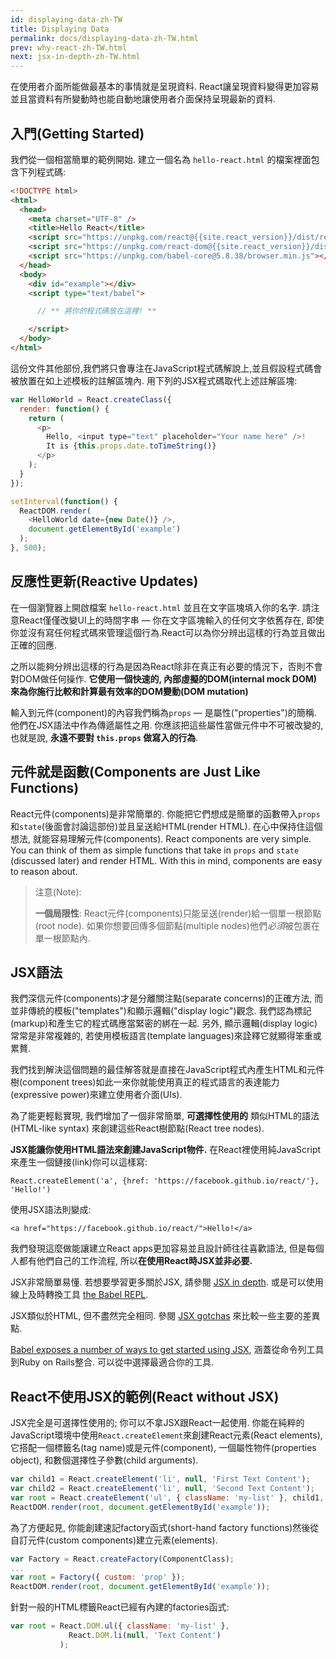```yaml
---
id: displaying-data-zh-TW
title: Displaying Data
permalink: docs/displaying-data-zh-TW.html
prev: why-react-zh-TW.html
next: jsx-in-depth-zh-TW.html
---
```


在使用者介面所能做最基本的事情就是呈現資料. React讓呈現資料變得更加容易並且當資料有所變動時也能自動地讓使用者介面保持呈現最新的資料.

## 入門(Getting Started)

我們從一個相當簡單的範例開始. 建立一個名為 `hello-react.html` 的檔案裡面包含下列程式碼:

```html
<!DOCTYPE html>
<html>
  <head>
    <meta charset="UTF-8" />
    <title>Hello React</title>
    <script src="https://unpkg.com/react@{{site.react_version}}/dist/react.js"></script>
    <script src="https://unpkg.com/react-dom@{{site.react_version}}/dist/react-dom.js"></script>
    <script src="https://unpkg.com/babel-core@5.8.38/browser.min.js"></script>
  </head>
  <body>
    <div id="example"></div>
    <script type="text/babel">

      // ** 將你的程式碼放在這裡! **

    </script>
  </body>
</html>
```

這份文件其他部份,我們將只會專注在JavaScript程式碼解說上,並且假設程式碼會被放置在如上述模板的註解區塊內. 用下列的JSX程式碼取代上述註解區塊:

```javascript
var HelloWorld = React.createClass({
  render: function() {
    return (
      <p>
        Hello, <input type="text" placeholder="Your name here" />!
        It is {this.props.date.toTimeString()}
      </p>
    );
  }
});

setInterval(function() {
  ReactDOM.render(
    <HelloWorld date={new Date()} />,
    document.getElementById('example')
  );
}, 500);
```

## 反應性更新(Reactive Updates)

在一個瀏覽器上開啟檔案 `hello-react.html` 並且在文字區塊填入你的名字. 請注意React僅僅改變UI上的時間字串 — 你在文字區塊輸入的任何文字依舊存在, 即使你並沒有寫任何程式碼來管理這個行為.React可以為你分辨出這樣的行為並且做出正確的回應.

之所以能夠分辨出這樣的行為是因為React除非在真正有必要的情況下，否則不會對DOM做任何操作. **它使用一個快速的, 內部虛擬的DOM(internal mock DOM)來為你施行比較和計算最有效率的DOM變動(DOM mutation)**

輸入到元件(component)的內容我們稱為`props` — 是屬性("properties")的簡稱. 他們在JSX語法中作為傳遞屬性之用. 你應該把這些屬性當做元件中不可被改變的, 也就是說, **永遠不要對 `this.props` 做寫入的行為**.

## 元件就是函數(Components are Just Like Functions)

React元件(components)是非常簡單的. 你能把它們想成是簡單的函數帶入`props`和`state`(後面會討論這部份)並且呈送給HTML(render HTML). 在心中保持住這個想法, 就能容易理解元件(components).
React components are very simple. You can think of them as simple functions that take in `props` and `state` (discussed later) and render HTML. With this in mind, components are easy to reason about.

> 注意(Note):
>
> **一個局限性**: React元件(components)只能呈送(render)給一個單一根節點(root node). 如果你想要回傳多個節點(multiple nodes)他們*必須*被包裹在單一根節點內.

## JSX語法

我們深信元件(components)才是分離關注點(separate concerns)的正確方法, 而並非傳統的模板("templates")和顯示邏輯("display logic")觀念. 我們認為標記(markup)和產生它的程式碼應當緊密的綁在一起. 另外, 顯示邏輯(display logic)常常是非常複雜的, 若使用模板語言(template languages)來詮釋它就顯得笨重或累贅.

我們找到解決這個問題的最佳解答就是直接在JavaScript程式內產生HTML和元件樹(component trees)如此一來你就能使用真正的程式語言的表達能力(expressive power)來建立使用者介面(UIs).

為了能更輕鬆實現, 我們增加了一個非常簡單, **可選擇性使用的** 類似HTML的語法(HTML-like syntax) 來創建這些React樹節點(React tree nodes).

**JSX能讓你使用HTML語法來創建JavaScript物件.** 在React裡使用純JavaScript來產生一個鏈接(link)你可以這樣寫:

`React.createElement('a', {href: 'https://facebook.github.io/react/'}, 'Hello!')`

使用JSX語法則變成:

`<a href="https://facebook.github.io/react/">Hello!</a>`

我們發現這麼做能讓建立React apps更加容易並且設計師往往喜歡語法, 但是每個人都有他們自己的工作流程, 所以**在使用React時JSX並非必要.**

JSX非常簡單易懂. 若想要學習更多關於JSX, 請參閱 [JSX in depth](/react/docs/jsx-in-depth.html). 或是可以使用線上及時轉換工具 [the Babel REPL](https://babeljs.io/repl/).

JSX類似於HTML, 但不盡然完全相同. 參閱 [JSX gotchas](/react/docs/jsx-gotchas.html) 來比較一些主要的差異點.

[Babel exposes a number of ways to get started using JSX](http://babeljs.io/docs/setup/), 涵蓋從命令列工具到Ruby on Rails整合. 可以從中選擇最適合你的工具.

## React不使用JSX的範例(React without JSX)

JSX完全是可選擇性使用的; 你可以不拿JSX跟React一起使用. 你能在純粹的JavaScript環境中使用`React.createElement`來創建React元素(React elements), 它搭配一個標籤名(tag name)或是元件(component), 一個屬性物件(properties object), 和數個選擇性子參數(child arguments).

```javascript
var child1 = React.createElement('li', null, 'First Text Content');
var child2 = React.createElement('li', null, 'Second Text Content');
var root = React.createElement('ul', { className: 'my-list' }, child1, child2);
ReactDOM.render(root, document.getElementById('example'));
```

為了方便起見, 你能創建速記factory函式(short-hand factory functions)然後從自訂元件(custom components)建立元素(elements).

```javascript
var Factory = React.createFactory(ComponentClass);
...
var root = Factory({ custom: 'prop' });
ReactDOM.render(root, document.getElementById('example'));
```

針對一般的HTML標籤React已經有內建的factories函式:

```javascript
var root = React.DOM.ul({ className: 'my-list' },
             React.DOM.li(null, 'Text Content')
           );
```
